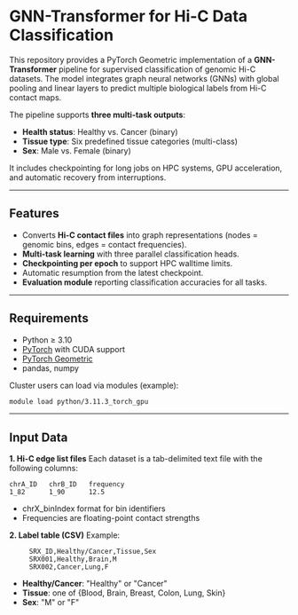# GNN-Transformer for Hi-C Data Classification

This repository provides a PyTorch Geometric implementation of a **GNN-Transformer** pipeline for supervised classification of genomic Hi-C datasets. The model integrates graph neural networks (GNNs) with global pooling and linear layers to predict multiple biological labels from Hi-C contact maps.

The pipeline supports **three multi-task outputs**:
- **Health status**: Healthy vs. Cancer (binary)
- **Tissue type**: Six predefined tissue categories (multi-class)
- **Sex**: Male vs. Female (binary)

It includes checkpointing for long jobs on HPC systems, GPU acceleration, and automatic recovery from interruptions.

---

## Features
- Converts **Hi-C contact files** into graph representations (nodes = genomic bins, edges = contact frequencies).
- **Multi-task learning** with three parallel classification heads.
- **Checkpointing per epoch** to support HPC walltime limits.
- Automatic resumption from the latest checkpoint.
- **Evaluation module** reporting classification accuracies for all tasks.

---

## Requirements
- Python ≥ 3.10  
- [PyTorch](https://pytorch.org/) with CUDA support  
- [PyTorch Geometric](https://pytorch-geometric.readthedocs.io/)  
- pandas, numpy  

Cluster users can load via modules (example):  
```bash
module load python/3.11.3_torch_gpu
```

---

## Input Data
**1. Hi-C edge list files**
Each dataset is a tab-delimited text file with the following columns:

```
chrA_ID   chrB_ID   frequency
1_82      1_90      12.5
```

- chrX_binIndex format for bin identifiers
- Frequencies are floating-point contact strengths

**2. Label table (CSV)**
     Example:

```
     SRX_ID,Healthy/Cancer,Tissue,Sex
     SRX001,Healthy,Brain,M
     SRX002,Cancer,Lung,F
```
- **Healthy/Cancer**: "Healthy" or "Cancer"
- **Tissue**: one of {Blood, Brain, Breast, Colon, Lung, Skin}
- **Sex**: "M" or "F"
